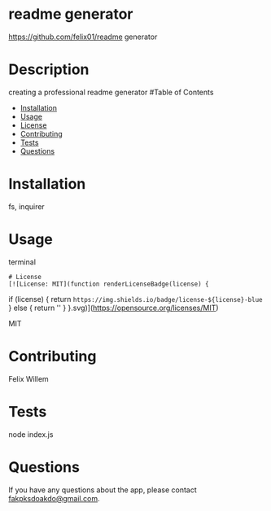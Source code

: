 
  # readme generator
  https://github.com/felix01/readme generator
  # Description
  creating a professional readme generator
  #Table of Contents
  * [Installation](#installation)
  * [Usage](#usage)
  * [License](#license)
  * [Contributing](#contributing)
  * [Tests](#tests)
  * [Questions](#questions)
  # Installation
  fs, inquirer
  # Usage
  terminal
  
    # License
    [![License: MIT](function renderLicenseBadge(license) {
  if (license) {
    return `https://img.shields.io/badge/license-${license}-blue`
  } else {
    return ''
  }
}.svg)](https://opensource.org/licenses/MIT)
    
  MIT
  # Contributing
  Felix Willem
  # Tests
  node index.js
  # Questions
  If you have any questions about the app, please contact fakpksdoakdo@gmail.com. 
